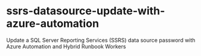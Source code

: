 # ssrs-datasource-update-with-azure-automation
Update a SQL Server Reporting Services (SSRS) data source password with Azure Automation and Hybrid Runbook Workers
